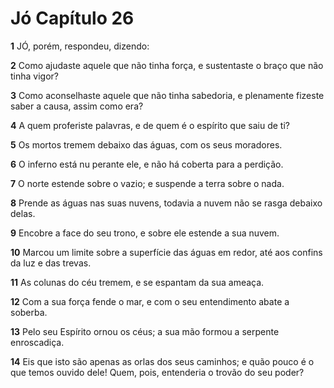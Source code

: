 # Jó Capítulo 26

**1** 	JÓ, porém, respondeu, dizendo:

**2** 	Como ajudaste aquele que não tinha força, e sustentaste o braço que não tinha vigor?

**3** 	Como aconselhaste aquele que não tinha sabedoria, e plenamente fizeste saber a causa, assim como era?

**4** 	A quem proferiste palavras, e de quem é o espírito que saiu de ti?

**5** 	Os mortos tremem debaixo das águas, com os seus moradores.

**6** 	O inferno está nu perante ele, e não há coberta para a perdição.

**7** 	O norte estende sobre o vazio; e suspende a terra sobre o nada.

**8** 	Prende as águas nas suas nuvens, todavia a nuvem não se rasga debaixo delas.

**9** 	Encobre a face do seu trono, e sobre ele estende a sua nuvem.

**10** 	Marcou um limite sobre a superfície das águas em redor, até aos confins da luz e das trevas.

**11** 	As colunas do céu tremem, e se espantam da sua ameaça.

**12** 	Com a sua força fende o mar, e com o seu entendimento abate a soberba.

**13** 	Pelo seu Espírito ornou os céus; a sua mão formou a serpente enroscadiça.

**14** 	Eis que isto são apenas as orlas dos seus caminhos; e quão pouco é o que temos ouvido dele! Quem, pois, entenderia o trovão do seu poder?

